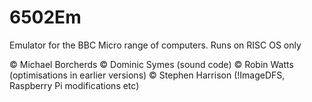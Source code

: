 # 6502Em
Emulator for the BBC Micro range of computers. Runs on RISC OS only

© Michael Borcherds
© Dominic Symes (sound code)
© Robin Watts (optimisations in earlier versions)
© Stephen Harrison (!ImageDFS, Raspberry Pi modifications etc)
